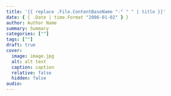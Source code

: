 ```yaml
---
title: '{{ replace .File.ContentBaseName "-" " " | title }}'
date: { { .Date | time.Format "2006-01-02" } }
author: Author Name
summary: Summary
categories: [""]
tags: [""]
draft: true
cover:
  image: image.jpg
  alt: alt text
  caption: caption
  relative: false
  hidden: false
audio:
---
```


